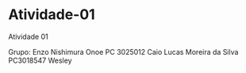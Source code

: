 # Atividade-01
Atividade 01

Grupo:
Enzo Nishimura Onoe PC 3025012
Caio
Lucas Moreira da Silva PC3018547
Wesley
